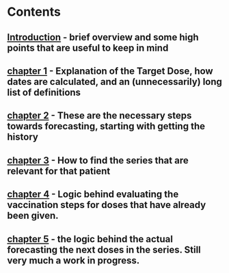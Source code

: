 # Contents

## [Introduction](https://github.com/Dokotela/FhirVCA/blob/master/documentation/00.%20introduction.md) - brief overview and some high points that are useful to keep in mind
## [chapter 1](https://github.com/Dokotela/FhirVCA/blob/master/documentation/01.%20chapter%201%20-%20Logic%20Specification%20Concepts.md) - Explanation of the Target Dose, how dates are calculated, and an (unnecessarily) long list of definitions
## [chapter 2](https://github.com/Dokotela/FhirVCA/blob/master/documentation/02.%20chapter%202%20-%20Processing%20Model.md) - These are the necessary steps towards forecasting, starting with getting the history
## [chapter 3](https://github.com/Dokotela/FhirVCA/blob/master/documentation/03.%20chapter%203%20-%20Create%20Relevant%20Patient%20Series.md) - How to find the series that are relevant for that patient
## [chapter 4](https://github.com/Dokotela/FhirVCA/blob/master/documentation/04.%20chapter%204%20-%20Evaluation%20Process%20Steps%20copy.md) - Logic behind evaluating the vaccination steps for doses that have already been given.
## [chapter 5](https://github.com/Dokotela/FhirVCA/blob/master/documentation/05.%20chapter%205%20-%20Forecast%20Dates%20and%20Reasons.md) - the logic behind the actual forecasting the next doses in the series. Still very much a work in progress.